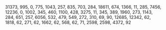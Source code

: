 31373, 995, 0, 775, 1043, 257, 835, 703, 284, 18611, 674, 1366, 11, 285, 7456, 12236, 0, 1002, 345, 460, 1100, 428, 3275, 11, 345, 389, 1960, 273, 1143, 284, 651, 257, 6056, 532, 479, 549, 272, 310, 69, 90, 12685, 12342, 62, 1818, 62, 271, 62, 1662, 62, 568, 62, 71, 2598, 2598, 4372, 92
